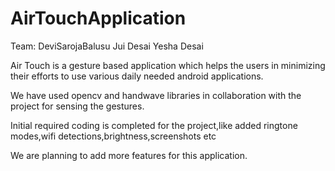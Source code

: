 # AirTouchApplication

Team:
DeviSarojaBalusu
Jui Desai
Yesha Desai

Air Touch is a gesture based application which helps the users in minimizing their efforts to use various daily needed android applications.

We have used opencv and handwave libraries in collaboration with the project for sensing the gestures.

Initial required coding is completed for the project,like added ringtone modes,wifi detections,brightness,screenshots etc

We are planning to add more features for this application.


